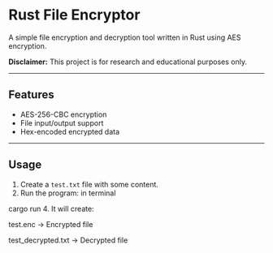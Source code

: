 # Rust File Encryptor

A simple file encryption and decryption tool written in Rust using AES encryption.

**Disclaimer:** This project is for research and educational purposes only.

---

## Features
- AES-256-CBC encryption
- File input/output support
- Hex-encoded encrypted data

---

## Usage
1. Create a `test.txt` file with some content.
2. Run the program:
in terminal

cargo run
4. It will create:

test.enc → Encrypted file

test_decrypted.txt → Decrypted file
